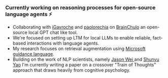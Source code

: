 ### Currently working on reasoning processes for open-source language agents ⚡

- Collaborating with [iGavroche](https://github.com/iGavroche) and [paolorechia](https://github.com/paolorechia) on [BrainChulo]( https://github.com/ChuloAI/BrainChulo) an open-source local GPT chat like tool.
- We're focused on setting up LTM for local LLMs to enable reliable, fact-based interactions with language agents.
- My research focuses on retrieval augmentation using [Microsoft guidance language](https://github.com/microsoft/guidance).
- Building on the work of NLP scientists, namely [Jason Wei ](https://github.com/Timothyxxx/Chain-of-ThoughtsPapers) and [Shunyu Yao](https://github.com/princeton-nlp/tree-of-thought-llm/blob/master/fake.png) I'm currently writing a paper on a crossover "Train of Thoughts" approach that draws heavily from cognitive psychology.
